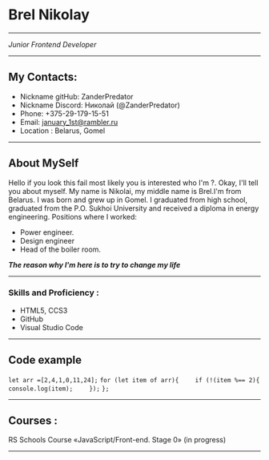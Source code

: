 # Brel Nikolay

---
*Junior Frontend Developer*

---

## My Contacts: 

+ Nickname gitHub: ZanderPredator
+ Nickname Discord: Николай (@ZanderPredator)
+ Phone: +375-29-179-15-51 
+ Email: january_1st@rambler.ru
+ Location : Belarus, Gomel

---

## About MySelf

Hello if you look this fail most likely you is interested who I'm ?. Okay, I'll tell you about myself.
My name is Nikolai, my middle name is Brel.I'm from Belarus. I was born and grew up in Gomel. I graduated from high school, graduated from the P.O. Sukhoi University and received a diploma in energy engineering.
Positions where I worked:
* Power engineer. 
* Design engineer 
* Head of the boiler room.
  
___The reason why I'm here is to try to change my life___
___


### Skills and Proficiency :

* HTML5, CCS3
* GitHub
* Visual Studio Code 

___


## Code example

`let arr =[2,4,1,0,11,24];`
`for (let item of arr){`
`    if (!(item %== 2){`
`        console.log(item);`
`    });`
`};`

___

## Courses :

RS Schools Course «JavaScript/Front-end. Stage 0» (in progress)

___ 
